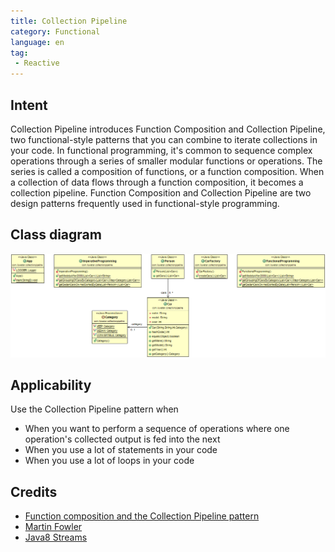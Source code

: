 ```yaml
---
title: Collection Pipeline
category: Functional
language: en
tag:
 - Reactive
---
```


## Intent
Collection Pipeline introduces Function Composition and Collection Pipeline, two functional-style patterns that you can combine to iterate collections in your code. 
In functional programming, it's common to sequence complex operations through a series of smaller modular functions or operations. The series is called a composition of functions, or a function composition. When a collection of data flows through a function composition, it becomes a collection pipeline. Function Composition and Collection Pipeline are two design patterns frequently used in functional-style programming.

## Class diagram
![alt text](./etc/collection-pipeline.png "Collection Pipeline")

## Applicability
Use the Collection Pipeline pattern when

* When you want to perform a sequence of operations where one operation's collected output is fed into the next
* When you use a lot of statements in your code
* When you use a lot of loops in your code

## Credits

* [Function composition and the Collection Pipeline pattern](https://www.ibm.com/developerworks/library/j-java8idioms2/index.html)
* [Martin Fowler](https://martinfowler.com/articles/collection-pipeline/)
* [Java8 Streams](https://docs.oracle.com/javase/8/docs/api/java/util/stream/package-summary.html)
